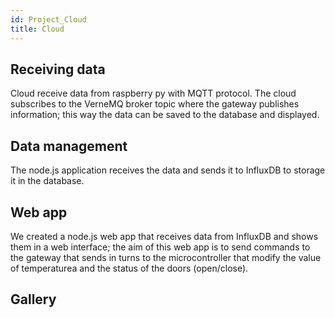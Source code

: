 ```yaml
---
id: Project_Cloud
title: Cloud
---
```


## Receiving data
Cloud receive data from raspberry py with MQTT protocol.
The cloud subscribes to the VerneMQ broker topic where the gateway publishes information; this way the data can be saved to the database and displayed.

## Data management
The node.js application receives the data and sends it to InfluxDB to storage it in the database.

## Web app
We created a node.js web app that receives data from InfluxDB and shows them in a web interface; the aim of this web app is to send commands to the gateway that sends in turns to the microcontroller that modify the value of temperaturea and the status of the doors (open/close).

## Gallery
